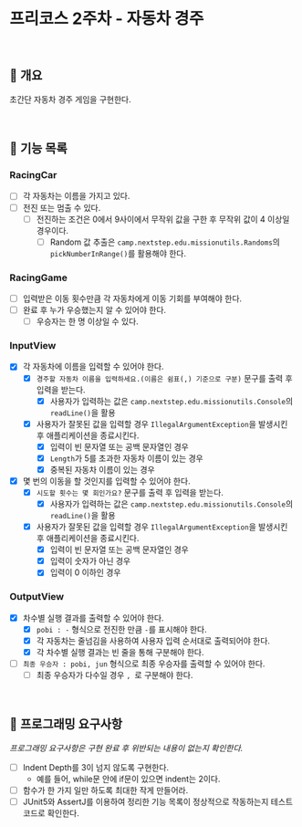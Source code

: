 # 프리코스 2주차 - 자동차 경주

<br>

## 📌 개요

초간단 자동차 경주 게임을 구현한다.

<br>

## 📝 기능 목록

### RacingCar

- [ ] 각 자동차는 이름을 가지고 있다.
- [ ] 전진 또는 멈출 수 있다.
    - [ ] 전진하는 조건은 0에서 9사이에서 무작위 값을 구한 후 무작위 값이 4 이상일 경우이다.
        - [ ] Random 값 추출은 `camp.nextstep.edu.missionutils.Randoms`의 `pickNumberInRange()`를 활용해야 한다.

### RacingGame

- [ ] 입력받은 이동 횟수만큼 각 자동차에게 이동 기회를 부여해야 한다.
- [ ] 완료 후 누가 우승했는지 알 수 있어야 한다.
    - [ ] 우승자는 한 명 이상일 수 있다.

### InputView

- [x] 각 자동차에 이름을 입력할 수 있어야 한다.
    - [x] `경주할 자동차 이름을 입력하세요.(이름은 쉼표(,) 기준으로 구분)` 문구를 출력 후 입력을 받는다.
        - [x] 사용자가 입력하는 값은 `camp.nextstep.edu.missionutils.Console`의 `readLine()`을 활용
    - [x] 사용자가 잘못된 값을 입력할 경우 `IllegalArgumentException`을 발생시킨 후 애플리케이션을 종료시킨다.
        - [x] 입력이 빈 문자열 또는 공백 문자열인 경우
        - [x] `Length`가 5를 초과한 자동차 이름이 있는 경우
        - [x] 중복된 자동차 이름이 있는 경우
- [x] 몇 번의 이동을 할 것인지를 입력할 수 있어야 한다.
    - [x] `시도할 횟수는 몇 회인가요?` 문구를 출력 후 입력을 받는다.
        - [x] 사용자가 입력하는 값은 `camp.nextstep.edu.missionutils.Console`의 `readLine()`을 활용
    - [x] 사용자가 잘못된 값을 입력할 경우 `IllegalArgumentException`을 발생시킨 후 애플리케이션을 종료시킨다.
        - [x] 입력이 빈 문자열 또는 공백 문자열인 경우
        - [x] 입력이 숫자가 아닌 경우
        - [x] 입력이 0 이하인 경우

### OutputView

- [x] 차수별 실행 결과를 출력할 수 있어야 한다.
    - [x] `pobi : -` 형식으로 전진한 만큼 `-`를 표시해야 한다.
    - [x] 각 자동차는 줄넘김을 사용하여 사용자 입력 순서대로 출력되어야 한다.
    - [x] 각 차수별 실행 결과는 빈 줄을 통해 구분해야 한다.
- [ ] `최종 우승자 : pobi, jun` 형식으로 최종 우승자를 출력할 수 있어야 한다.
    - [ ] 최종 우승자가 다수일 경우 `, `로 구분해야 한다.

<br>

## 📝 프로그래밍 요구사항

_프로그래밍 요구사항은 구현 완료 후 위반되는 내용이 없는지 확인한다._

- [ ] Indent Depth를 3이 넘지 않도록 구현한다.
    - 예를 들어, while문 안에 if문이 있으면 indent는 2이다.
- [ ] 함수가 한 가지 일만 하도록 최대한 작게 만들어라.
- [ ] JUnit5와 AssertJ를 이용하여 정리한 기능 목록이 정상적으로 작동하는지 테스트 코드로 확인한다.